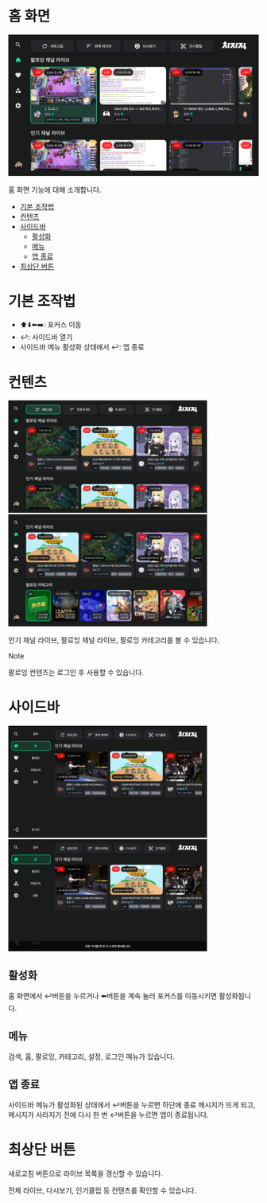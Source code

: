 # 홈 화면
<p align="left">
    <img src="../images/home/01_resize.png" width="800" >
</p>

홈 화면 기능에 대해 소개합니다.

- [기본 조작법](#기본-조작법)
- [컨텐츠](#컨텐츠)
- [사이드바](#사이드바)
    - [활성화](#활성화)
    - [메뉴](#메뉴)
    - [앱 종료](#앱-종료)
- [최상단 버튼](#최상단-버튼)

# 기본 조작법
- :arrow_up::arrow_down::arrow_left::arrow_right:: 포커스 이동
- :leftwards_arrow_with_hook:: 사이드바 열기
- 사이드바 메뉴 활성화 상태에서 :leftwards_arrow_with_hook:: 앱 종료

# 컨텐츠
<p float="left">
    <img src="../images/usage/home/home_03_resize.png" width="400" >
    <img src="../images/usage/home/home_04_resize.png" width="400" >
</p>

인기 채널 라이브, 팔로잉 채널 라이브, 팔로잉 카테고리를 볼 수 있습니다.

> [!NOTE]
> 팔로잉 컨텐츠는 로그인 후 사용할 수 있습니다.

# 사이드바
<p float="left">
    <img src="../images/usage/home/home_01_resize.png" width="400" >
    <img src="../images/usage/home/home_02_resize.png" width="400" >
</p>

## 활성화
홈 화면에서 :leftwards_arrow_with_hook:버튼을 누르거나 :arrow_left:버튼을 계속 눌러 포커스를 이동시키면 활성화됩니다. 

## 메뉴
검색, 홈, 팔로잉, 카테고리, 설정, 로그인 메뉴가 있습니다.

## 앱 종료
사이드바 메뉴가 활성화된 상태에서 :leftwards_arrow_with_hook:버튼을 누르면 하단에 종료 메시지가 뜨게 되고, 메시지가 사라지기 전에 다시 한 번 :leftwards_arrow_with_hook:버튼을 누르면 앱이 종료됩니다.

# 최상단 버튼
새로고침 버튼으로 라이브 목록을 갱신할 수 있습니다.

전체 라이브, 다시보기, 인기클립 등 컨텐츠를 확인할 수 있습니다.


